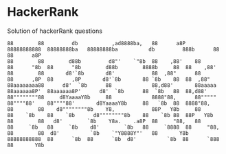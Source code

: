 # HackerRank
Solution of hackerRank questions
```                                                                                                                                          
88        88         db           ,ad8888ba,   88      a8P   88888888888  88888888ba   88888888ba          db         888b      88  88      a8P   
88        88        d88b         d8"'    `"8b  88    ,88'    88           88      "8b  88      "8b        d88b        8888b     88  88    ,88'    
88        88       d8'`8b       d8'            88  ,88"      88           88      ,8P  88      ,8P       d8'`8b       88 `8b    88  88  ,88"      
88aaaaaaaa88      d8'  `8b      88             88,d88'       88aaaaa      88aaaaaa8P'  88aaaaaa8P'      d8'  `8b      88  `8b   88  88,d88'       
88""""""""88     d8YaaaaY8b     88             8888"88,      88"""""      88""""88'    88""""88'       d8YaaaaY8b     88   `8b  88  8888"88,      
88        88    d8""""""""8b    Y8,            88P   Y8b     88           88    `8b    88    `8b      d8""""""""8b    88    `8b 88  88P   Y8b     
88        88   d8'        `8b    Y8a.    .a8P  88     "88,   88           88     `8b   88     `8b    d8'        `8b   88     `8888  88     "88,   
88        88  d8'          `8b    `"Y8888Y"'   88       Y8b  88888888888  88      `8b  88      `8b  d8'          `8b  88      `888  88       Y8b  
```                                                                                                                                                 
